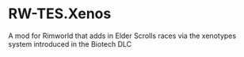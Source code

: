 # RW-TES.Xenos
A mod for Rimworld that adds in Elder Scrolls races via the xenotypes system introduced in the Biotech DLC
